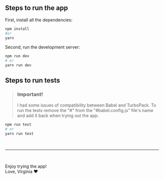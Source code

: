 ## Steps to run the app

First, install all the dependencies:

```bash
npm install
#or
yarn
```

Second, run the development server:

```bash
npm run dev
# or
yarn run dev
```

## Steps to run tests

> ### Important!
>
> I had some issues of compatibility between Babel and TurboPack. To run the tests remove the "#" from the "#babel.config.js" file's name and add it back when trying out the app.

```bash
npm run test
# or
yarn run test
```

<br>

---

<br>

Enjoy trying the app!<br>
Love, Virginia ❤️
